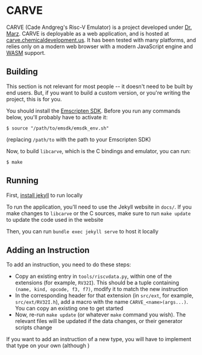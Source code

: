 
# CARVE

CARVE (Cade Andgreg's Risc-V Emulator) is a project developed under [Dr. Marz](https://www.eecs.utk.edu/people/stephen-marz/). CARVE is deployable as a web application, and is hosted at [carve.chemicaldevelopment.us](https://carve.chemicaldevelopment.us). It has been tested with many platforms, and relies only on a modern web browser with a modern JavaScript engine and [WASM](https://webassembly.org/) support.

## Building

This section is not relevant for most people -- it doesn't need to be built by end users. But, if you want to build a custom version, or you're writing the project, this is for you.

You should install the [Emscripten SDK](https://emscripten.org/docs/getting_started/downloads.html). Before you run any commands below, you'll probably have to activate it:

```shell
$ source "/path/to/emsdk/emsdk_env.sh"
```

(replacing `/path/to` with the path to your Emscripten SDK)

Now, to build `libcarve`, which is the C bindings and emulator, you can run:

```shell
$ make
```

## Running

First, [install jekyll](https://jekyllrb.com/docs/installation/) to run locally

To run the application, you'll need to use the Jekyll website in `docs/`. If you make changes to `libcarve` or the C sources, make sure to run `make update` to update the code used in the website

Then, you can run `bundle exec jekyll serve` to host it locally


## Adding an Instruction

To add an instruction, you need to do these steps:

  * Copy an existing entry in `tools/riscvdata.py`, within one of the extensions (for example, `RV32I`). This should be a tuple containing `(name, kind, opcode, f3, f7)`, modify it to match the new instruction
  * In the corresponding header for that extension (in `src/ext`, for example, `src/ext/RV32I.h`), add a macro with the name `CARVE_<name>(args...)`. You can copy an existing one to get started
  * Now, re-run `make update` (or whatever `make` command you wish). The relevant files will be updated if the data changes, or their generator scripts change

If you want to add an instruction of a new type, you will have to implement that type on your own (although )
